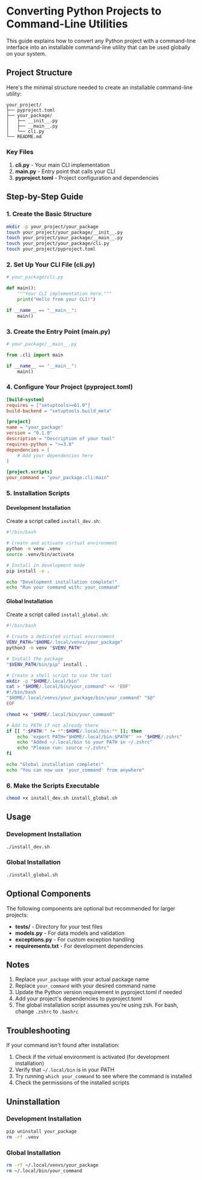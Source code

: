 # Converting Python Projects to Command-Line Utilities

This guide explains how to convert any Python project with a command-line interface into an installable command-line utility that can be used globally on your system.

## Project Structure

Here's the minimal structure needed to create an installable command-line utility:

```
your_project/
├── pyproject.toml
├── your_package/
│   ├── __init__.py
│   ├── __main__.py
│   └── cli.py
└── README.md
```

### Key Files

1. **cli.py** - Your main CLI implementation
2. **__main__.py** - Entry point that calls your CLI
3. **pyproject.toml** - Project configuration and dependencies

## Step-by-Step Guide

### 1. Create the Basic Structure

```bash
mkdir -p your_project/your_package
touch your_project/your_package/__init__.py
touch your_project/your_package/__main__.py
touch your_project/your_package/cli.py
touch your_project/pyproject.toml
```

### 2. Set Up Your CLI File (cli.py)

```python
# your_package/cli.py

def main():
    """Your CLI implementation here."""
    print("Hello from your CLI!")

if __name__ == "__main__":
    main()
```

### 3. Create the Entry Point (__main__.py)

```python
# your_package/__main__.py

from .cli import main

if __name__ == "__main__":
    main()
```

### 4. Configure Your Project (pyproject.toml)

```toml
[build-system]
requires = ["setuptools>=61.0"]
build-backend = "setuptools.build_meta"

[project]
name = "your_package"
version = "0.1.0"
description = "Description of your tool"
requires-python = ">=3.8"
dependencies = [
    # Add your dependencies here
]

[project.scripts]
your_command = "your_package.cli:main"
```

### 5. Installation Scripts

#### Development Installation

Create a script called `install_dev.sh`:

```bash
#!/bin/bash

# Create and activate virtual environment
python -m venv .venv
source .venv/bin/activate

# Install in development mode
pip install -e .

echo "Development installation complete!"
echo "Run your command with: your_command"
```

#### Global Installation

Create a script called `install_global.sh`:

```bash
#!/bin/bash

# Create a dedicated virtual environment
VENV_PATH="$HOME/.local/venvs/your_package"
python3 -m venv "$VENV_PATH"

# Install the package
"$VENV_PATH/bin/pip" install .

# Create a shell script to use the tool
mkdir -p "$HOME/.local/bin"
cat > "$HOME/.local/bin/your_command" << 'EOF'
#!/bin/bash
"$HOME/.local/venvs/your_package/bin/your_command" "$@"
EOF

chmod +x "$HOME/.local/bin/your_command"

# Add to PATH if not already there
if [[ ":$PATH:" != *":$HOME/.local/bin:"* ]]; then
    echo 'export PATH="$HOME/.local/bin:$PATH"' >> "$HOME/.zshrc"
    echo "Added ~/.local/bin to your PATH in ~/.zshrc"
    echo "Please run: source ~/.zshrc"
fi

echo "Global installation complete!"
echo "You can now use 'your_command' from anywhere"
```

### 6. Make the Scripts Executable

```bash
chmod +x install_dev.sh install_global.sh
```

## Usage

### Development Installation
```bash
./install_dev.sh
```

### Global Installation
```bash
./install_global.sh
```

## Optional Components

The following components are optional but recommended for larger projects:

- **tests/** - Directory for your test files
- **models.py** - For data models and validation
- **exceptions.py** - For custom exception handling
- **requirements.txt** - For development dependencies

## Notes

1. Replace `your_package` with your actual package name
2. Replace `your_command` with your desired command name
3. Update the Python version requirement in pyproject.toml if needed
4. Add your project's dependencies to pyproject.toml
5. The global installation script assumes you're using zsh. For bash, change `.zshrc` to `.bashrc`

## Troubleshooting

If your command isn't found after installation:

1. Check if the virtual environment is activated (for development installation)
2. Verify that `~/.local/bin` is in your PATH
3. Try running `which your_command` to see where the command is installed
4. Check the permissions of the installed scripts

## Uninstallation

### Development Installation
```bash
pip uninstall your_package
rm -rf .venv
```

### Global Installation
```bash
rm -rf ~/.local/venvs/your_package
rm ~/.local/bin/your_command
``` 